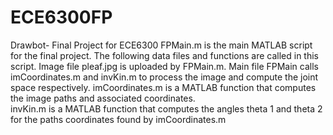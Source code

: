 # ECE6300FP
Drawbot- Final Project for ECE6300
FPMain.m is the main MATLAB script for the final project. The following data files and functions are called in this script.
Image file pleaf.jpg is uploaded by FPMain.m.
Main file FPMain calls imCoordinates.m and invKin.m to process the image and compute the joint space respectively.
imCoordinates.m is a MATLAB function that computes the image paths and associated coordinates.  
invKin.m is a MATLAB function that computes the angles theta 1 and theta 2 for the paths coordinates found by imCoordinates.m
